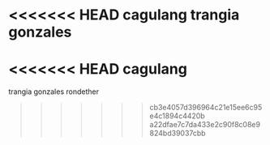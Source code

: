 <<<<<<< HEAD
cagulang 
trangia
gonzales
=======
<<<<<<< HEAD
cagulang 
=======
trangia
gonzales
rondether
>>>>>>> cb3e4057d396964c21e15ee6c95e4c1894c4420b
>>>>>>> a22dfae7c7da433e2c90f8c08e9824bd39037cbb
